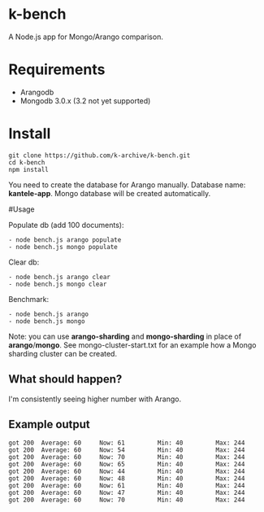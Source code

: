 # k-bench

A Node.js app for Mongo/Arango comparison.

# Requirements

- Arangodb
- Mongodb 3.0.x (3.2 not yet supported)


# Install

```
git clone https://github.com/k-archive/k-bench.git
cd k-bench
npm install
```
You need to create the database for Arango manually. Database name: **kantele-app**. Mongo database will be created automatically.

#Usage

Populate db (add 100 documents):
```
- node bench.js arango populate
- node bench.js mongo populate
```

Clear db:
```
- node bench.js arango clear
- node bench.js mongo clear
```

Benchmark:
```
- node bench.js arango
- node bench.js mongo
```

Note: you can use **arango-sharding** and **mongo-sharding** in place of **arango**/**mongo**. See mongo-cluster-start.txt for an example how a Mongo sharding cluster can be created.

## What should happen?

I'm consistently seeing higher number with Arango.

## Example output

```
got 200  Average: 60     Now: 61         Min: 40         Max: 244
got 200  Average: 60     Now: 54         Min: 40         Max: 244
got 200  Average: 60     Now: 70         Min: 40         Max: 244
got 200  Average: 60     Now: 65         Min: 40         Max: 244
got 200  Average: 60     Now: 44         Min: 40         Max: 244
got 200  Average: 60     Now: 48         Min: 40         Max: 244
got 200  Average: 60     Now: 61         Min: 40         Max: 244
got 200  Average: 60     Now: 47         Min: 40         Max: 244
got 200  Average: 60     Now: 70         Min: 40         Max: 244
```
